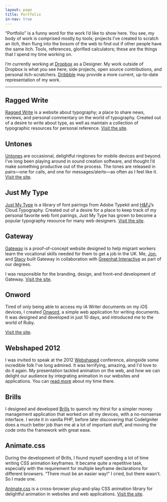 ```yaml
---
layout: page
title: Portfolio
in-nav: true
---
```


“Portfolio” is a funny word for the work I’d like to show here. You see, my body of work is comprised mostly by tools; projects I’ve created to scratch an itch, then flung into the bosom of the web to find out if other people have the same itch. Tools, references, glorified calculators; these are the things that I spend my time working on.

I’m currently working at [Dropbox](http://dropbox.com) as a Designer. My work outside of Dropbox is what you see here; side projects, open source contributions, and personal itch-scratchers. [Dribbble](http://dribbble.com/dte) may provide a more current, up-to-date representation of my work.

* * *

## Ragged Write
[Ragged Write](http://raggedwrite.net) is a website about typography; a place to share news, reviews, and personal commentary on the world of typography. Created out of a desire to write about type, as well as maintain a collection of typographic resources for personal reference. [Visit the site](http://raggedwrite.net).

## Untones
[Untones](http://unton.es/) are occasional, delightful ringtones for mobile devices and beyond. I’ve long been playing around in sound creation software, and thought I’d make something productive out of the process. The tones are released in pairs—one for calls, and one for messages/alerts—as often as I feel like it. [Visit the site](http://unton.es).

## Just My Type
[Just My Type](http://justmytype.co) is a library of font pairings from Adobe Typekit and [H&FJ](class:caps)’s Cloud.Typography. Created out of a desire for a place to keep track of my personal favorite web font pairings, Just My Type has grown to become a popular typography resource for many web designers. [Visit the site](http://justmytype.co).

## Gateway
[Gateway](http://gateway-learning.com) is a proof-of-concept website designed to help migrant workers learn the vocational skills needed for them to get a job in the UK. Me, [Jon](http://twitter.com/JWalter14), and [Stacy](http://twitter.com/StaceSlater) built Gateway in collaboration with [Greenhat Interactive](https://twitter.com/ghinteractive) as part of our degrees.

I was responsible for the branding, design, and front-end development of Gateway. [Visit the site](http://gateway-learning.com).


## Onword
Tired of only being able to access my iA Writer documents on my iOS devices, I created [Onword](http://onword.co), a simple web application for writing documents. It was designed and developed in just 10 days, and introduced me to the world of Ruby.

[Visit the site](http://onword.co).


## Webshaped 2012
I was invited to speak at the 2012 [Webshaped](http://webshaped.fi) conference, alongside some incredible folk I've long admired. It was terrifying, amazing, and I'd love to do it again. My presentation tackled animation on the web, and how we can delight our audience by integrating animation in our websites and applications. You can [read more](/2012/05/18/i-have-no-idea-what-im-doing/) about my time there.


## Brills
I designed and developed [Brills](http://brills.me) to quench my thirst for a simpler money management application that worked on all my devices, with a no-nonsense interface. I wrote it in vanilla PHP, before later discovering that CodeIgniter does a much better job than me at a lot of important stuff, and moving the code onto the framework with great ease.


## Animate.css
During the development of Brills, I found myself spending a lot of time writing CSS animation keyframes. It became quite a repetitive task, especially with the requirement for multiple keyframe declarations for different browsers. “There must be an easier way!” I cried, but there wasn't. So I made one.

[Animate.css](http://daneden.me/animate) is a cross-browser plug-and-play CSS animation library for delightful animation in websites and web applications. [Visit the site](http://daneden.me/animate).
